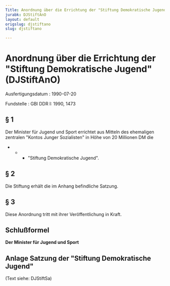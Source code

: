 ```yaml
---
Title: Anordnung über die Errichtung der "Stiftung Demokratische Jugend"
jurabk: DJStiftAnO
layout: default
origslug: djstiftano
slug: djstiftano

---
```


# Anordnung über die Errichtung der "Stiftung Demokratische Jugend" (DJStiftAnO)

Ausfertigungsdatum
:   1990-07-20

Fundstelle
:   GBl DDR I: 1990, 1473



## § 1

Der Minister für Jugend und Sport errichtet aus Mitteln des ehemaligen
zentralen "Kontos Junger Sozialisten" in Höhe von 20 Millionen DM die

*
    *
        *   "Stiftung Demokratische Jugend".











## § 2

Die Stiftung erhält die im Anhang befindliche Satzung.


## § 3

Diese Anordnung tritt mit ihrer Veröffentlichung in Kraft.


## Schlußformel

**Der Minister für Jugend und Sport**


## Anlage Satzung der "Stiftung Demokratische Jugend"

(Text siehe: DJStiftSa)


